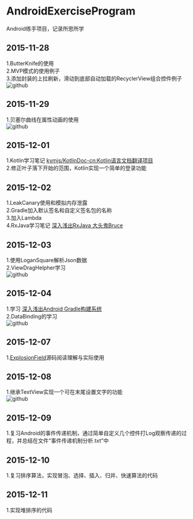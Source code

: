 # AndroidExerciseProgram
Android练手项目，记录所思所学

## 2015-11-28<br> 
1.ButterKnife的使用<br> 
2.MVP模式的使用例子<br> 
3.添加封装的上拉刷新，滑动到底部自动加载的RecyclerView组合控件例子<br>
![github](http://raw.github.com/oubowu/AndroidExerciseProgram/master/ExerciseProgram/images/recyclerview.gif)<br>

## 2015-11-29<br>
1.贝塞尔曲线在属性动画的使用<br>
![github](http://raw.github.com/oubowu/AndroidExerciseProgram/master/ExerciseProgram/images/tree.gif)<br>

## 2015-12-01<br>
1.Kotlin学习笔记 [kymjs/KotlinDoc-cn:Kotlin语言文档翻译项目](https://github.com/kymjs/KotlinDoc-cn)<br>
2.修正叶子落下开始的范围，Kotlin实现一个简单的登录功能<br>

## 2015-12-02<br>
1.LeakCanary使用和模拟内存泄露<br>
2.Gradle加入默认签名和自定义签名包的名称<br>
3.加入Lambda<br>
4.RxJava学习笔记 [深入浅出RxJava 大头鬼Bruce](http://android.jobbole.com/81557/)<br>

## 2015-12-03<br>
1.使用LoganSquare解析Json数据<br>
2.ViewDragHelpher学习<br>
![github](http://raw.github.com/oubowu/AndroidExerciseProgram/master/ExerciseProgram/images/viewdraghelpher.gif)<br>

## 2015-12-04<br>
1.学习 [深入浅出Android Gradle构建系统](http://blog.csdn.net/lzyzsd/article/details/42438515)<br>
2.DataBinding的学习<br>
![github](http://raw.github.com/oubowu/AndroidExerciseProgram/master/ExerciseProgram/images/java.gif)<br>

## 2015-12-07<br>
1.[ExplosionField](https://github.com/tyrantgit/ExplosionField)源码阅读理解与实际使用<br>

## 2015-12-08<br>
1.继承TextView实现一个可在末尾设置文字的功能<br>
![github](http://raw.github.com/oubowu/AndroidExerciseProgram/master/ExerciseProgram/images/tail.png)<br>

## 2015-12-09<br>
1.复习Android的事件传递机制，通过简单自定义几个控件打Log观察传递的过程，并总结在文件“事件传递机制分析.txt”中<br>

## 2015-12-10<br>
1.复习排序算法，实现冒泡、选择、插入、归并、快速算法的代码<br> 

## 2015-12-11<br>
1.实现堆排序的代码<br> 